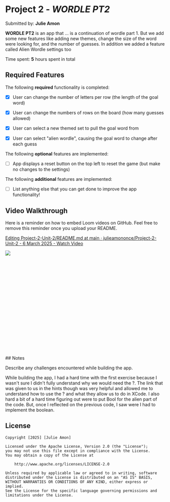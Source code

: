 # Project 2 - *WORDLE PT2*

Submitted by: **Julie Amon**

**WORDLE PT2** is an app that ... is a continuation of wordle part 1. But we add some new features like 
adding new themes, change the size of the word were looking for, and the number of guesses. In addition we added
a feature called Alien Wordle settings too

Time spent: **5** hours spent in total

## Required Features

The following **required** functionality is completed:

- [x] User can change the number of letters per row (the length of the goal word)
- [x] User can change the numbers of rows on the board (how many guesses allowed)
- [x] User can select a new themed set to pull the goal word from
- [x] User can select "alien wordle", causing the goal word to change after each guess


The following **optional** features are implemented:

- [ ] App displays a reset button on the top left to reset the game (but make no changes to the settings)

The following **additional** features are implemented:

- [ ] List anything else that you can get done to improve the app functionality!

## Video Walkthrough

Here is a reminder on how to embed Loom videos on GitHub. Feel free to remove this reminder once you upload your README. 

<div>
    <a href="https://www.loom.com/share/ec63c47d04e0411daa3fd31d61217927">
      <p>Editing Project-2-Unit-2/README.md at main · julieamononce/Project-2-Unit-2 - 6 March 2025 - Watch Video</p>
    </a>
    <a href="https://www.loom.com/share/ec63c47d04e0411daa3fd31d61217927">
      <img style="max-width:300px;" src="https://cdn.loom.com/sessions/thumbnails/ec63c47d04e0411daa3fd31d61217927-4738dd10084dc17e-full-play.gif">
    </a>
  </div>

<div style="position: relative; padding-bottom: 62.5%; height: 0;"></div>
## Notes

Describe any challenges encountered while building the app.

While building the app, I had a hard time with the first exercise because I wasn't sure I didn't fully understand why we would need the ?. The link that was given to us in the hints though was very helpful and allowed me to understand how to use the ? and what they allow us to do in XCode. I also hard a bit of a hard time figuring out were to put Bool for the alien part of the code. But, once I reflected on the previous code, I saw were I had to implement the boolean.

## License

    Copyright [2025] [Julie Amon]

    Licensed under the Apache License, Version 2.0 (the "License");
    you may not use this file except in compliance with the License.
    You may obtain a copy of the License at

        http://www.apache.org/licenses/LICENSE-2.0

    Unless required by applicable law or agreed to in writing, software
    distributed under the License is distributed on an "AS IS" BASIS,
    WITHOUT WARRANTIES OR CONDITIONS OF ANY KIND, either express or implied.
    See the License for the specific language governing permissions and
    limitations under the License.
